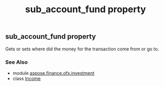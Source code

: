 ﻿---
title: sub_account_fund property
second_title: Aspose.Finance for Python via .NET API References
description: 
type: docs
weight: 90
url: /python-net/aspose.finance.ofx.investment/income/sub_account_fund/
is_root: false
---

## sub_account_fund property


Gets or sets where did the money for the transaction come from or go to.

### See Also
* module [aspose.finance.ofx.investment](../../)
* class [Income](/finance/python-net/aspose.finance.ofx.investment/income)
